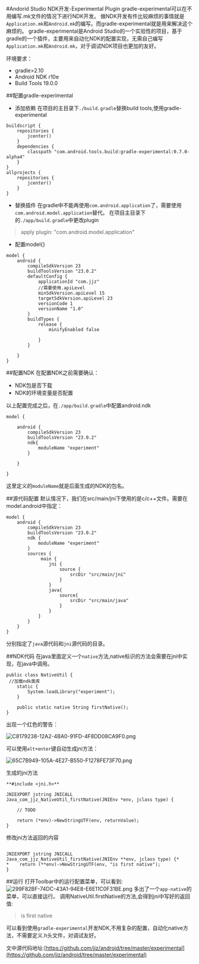 #Andorid Studio NDK开发-Experimental Plugin
gradle-experimental可以在不用编写.mk文件的情况下进行NDK开发。
做NDK开发有件比较麻烦的事情就是`Application.mk`和`Android.mk`的编写。而gradle-experimental就是用来解决这个麻烦的。
gradle-experimental是Android Studio的一个实验性的项目，基于gradle的一个插件，主要用来自动化NDK的配置实现，无需自己编写`Application.mk`和`Android.mk`，对于调试NDK项目也更加的友好。

环境要求：
* gradle>2.10
* Android NDK r10e
* Build Tools 19.0.0

##配置gradle-experimental

*  添加依赖
在项目的主目录下`./build.gradle`替换build tools,使用gradle-experimental
```
buildscript {
    repositories {
        jcenter()
    }
    dependencies {
        classpath "com.android.tools.build:gradle-experimental:0.7.0-alpha4"
    }
}
allprojects {
    repositories {
        jcenter()
    }
}
```

* 替换插件
在gradle中不能再使用`com.android.application`了，需要使用`com.android.model.application`替代。
在项目主目录下的`./app/build.gradle`中更改plugin
>apply plugin: "com.android.model.application"

* 配置model{}
```
model {
    android {
        compileSdkVersion 23
        buildToolsVersion "23.0.2"
        defaultConfig {
            applicationId "com.jjz"
            //需要使用.apiLevel
            minSdkVersion.apiLevel 15
            targetSdkVersion.apiLevel 23
            versionCode 1
            versionName "1.0"
        }
        buildTypes {
            release {
                minifyEnabled false

            }
        }

    }
}
```

##配置NDK
在配置NDK之前需要确认：

* NDK包是否下载
* NDK的环境变量是否配置

以上配置完成之后，在`./app/build.gradle`中配置android.ndk
```
model {

    android {
        compileSdkVersion 23
        buildToolsVersion "23.0.2"
        ndk{
            moduleName "experiment"
        }

    }

}
```
这里定义的`moduleName`就是后面生成的NDK的包名。

##源代码配置
默认情况下，我们在src/main/jni下使用的是c/c++文件。需要在model.android中指定：
```
model {
    android {
        compileSdkVersion 23
        buildToolsVersion "23.0.2"
        ndk {
            moduleName "experiment"
        }
        sources {
             main {
                jni {
                    source {
                        srcDir "src/main/jni"
                    }
                }
                java{
                    source{
                        srcDir "src/main/java"
                    }
                }
            }
        }
    }
}
```
分别指定了`java`源代码和`jni`源代码的目录。

##NDK代码
在java里面定义一个`native`方法,native标识的方法会需要在jni中实现，在java中调用。
```
public class NativeUtil {
 //加载ndk类库
    static {
        System.loadLibrary("experiment");
    }

    public static native String firstNative();
}
```
出现一个红色的警告：


![C8179238-12A2-4BA0-91FD-4F8DD08CA9F0.png](http://upload-images.jianshu.io/upload_images/22188-d670e77829788940.png?imageMogr2/auto-orient/strip%7CimageView2/2/w/1240)

可以使用`alt+enter`键自动生成jni方法：

![65C7B949-105A-4E27-B550-F1278FE73F70.png](http://upload-images.jianshu.io/upload_images/22188-8f09bc990f9b780b.png?imageMogr2/auto-orient/strip%7CimageView2/2/w/1240)


生成的jni方法
```
**#include <jni.h>**

JNIEXPORT jstring JNICALL
Java_com_jjz_NativeUtil_firstNative(JNIEnv *env, jclass type) {

    // TODO

    return (*env)->NewStringUTF(env, returnValue);
}
```
修改jni方法返回的内容
```

JNIEXPORT jstring JNICALL
Java_com_jjz_NativeUtil_firstNative(JNIEnv **env, jclass type) {*
*    return (**env)->NewStringUTF(env, "is first native");
}
```
##运行
打开Toolbar中的运行配置菜单，可以看到:
![299F82BF-74DC-43A1-94E8-E6E11C0F31BE.png](http://upload-images.jianshu.io/upload_images/22188-b41772565845ae24.png?imageMogr2/auto-orient/strip%7CimageView2/2/w/1240)
多出了一个`app-native`的菜单，可以直接运行。
调用NativeUtil.firstNative的方法,会得到jni中写好的返回值:
>is first native

可以看到使用`gradle-experimental`开发NDK,不用复杂的配置，自动化native方法，不需要定义.h头文件，对调试友好。

文中源代码地址:[https://github.com/jjz/android/tree/master/experimental](https://github.com/jjz/android/tree/master/experimental)



